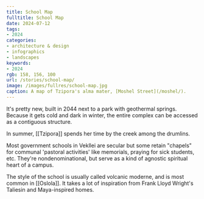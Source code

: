 ```yaml
---
title: School Map
fulltitle: School Map
date: 2024-07-12
tags:
- 2024
categories:
- architecture & design
- infographics
- landscapes
keywords:
- 2024
rgb: 158, 156, 100
url: /stories/school-map/
image: /images/fullres/school-map.jpg
caption: A map of Tzipora's alma mater, [Moshel Street](/moshel/).
---
```

It's pretty new, built in 2044 next to a park with geothermal springs. Because it gets cold and dark in winter, the entire complex can be accessed as a contiguous structure.

In summer, [[Tzipora]] spends her time by the creek among the drumlins.

Most government schools in Vekllei are secular but some retain "chapels" for communal 'pastoral activities' like memorials, praying for sick students, etc. They're nondenominational, but serve as a kind of agnostic spiritual heart of a campus.

The style of the school is usually called volcanic moderne, and is most common in [[Oslola]]. It takes a lot of inspiration from Frank Lloyd Wright's Taliesin and Maya-inspired homes.